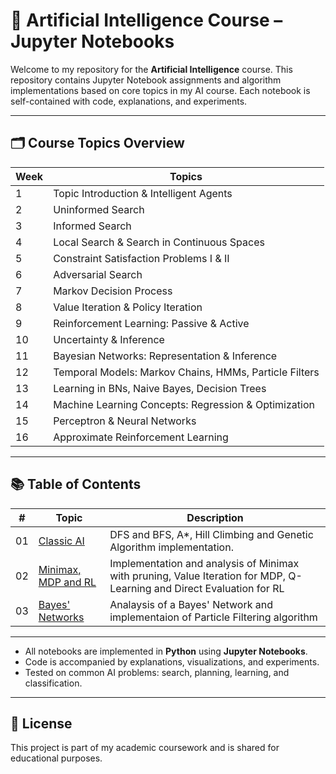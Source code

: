 # 🧠 Artificial Intelligence Course – Jupyter Notebooks

Welcome to my repository for the **Artificial Intelligence** course. This repository contains Jupyter Notebook assignments and algorithm implementations based on core topics in my AI course. Each notebook is self-contained with code, explanations, and experiments.

---

## 🗂️ Course Topics Overview

| Week | Topics |
|------|--------|
| 1    | Topic Introduction & Intelligent Agents |
| 2    | Uninformed Search |
| 3    | Informed Search |
| 4    | Local Search & Search in Continuous Spaces |
| 5    | Constraint Satisfaction Problems I & II |
| 6    | Adversarial Search |
| 7    | Markov Decision Process |
| 8    | Value Iteration & Policy Iteration |
| 9    | Reinforcement Learning: Passive & Active |
| 10   | Uncertainty & Inference |
| 11   | Bayesian Networks: Representation & Inference |
| 12   | Temporal Models: Markov Chains, HMMs, Particle Filters |
| 13   | Learning in BNs, Naive Bayes, Decision Trees |
| 14   | Machine Learning Concepts: Regression & Optimization |
| 15   | Perceptron & Neural Networks |
| 16   | Approximate Reinforcement Learning |

---

## 📚 Table of Contents

| #  | Topic | Description |
|----|-------|-------------|
| 01 | [Classic AI](HW1/HW1.ipynb) | DFS and BFS, A*, Hill Climbing and Genetic Algorithm implementation. |
| 02 | [Minimax, MDP and RL](HW2/HW2.ipynb) | Implementation and analysis of Minimax with pruning, Value Iteration for MDP, Q-Learning and Direct Evaluation for RL |
| 03 | [Bayes' Networks](HW3/HW3.ipynb) | Analaysis of a Bayes' Network and implementaion of Particle Filtering algorithm |

---

- All notebooks are implemented in **Python** using **Jupyter Notebooks**.
- Code is accompanied by explanations, visualizations, and experiments.
- Tested on common AI problems: search, planning, learning, and classification.

---

## 🧾 License

This project is part of my academic coursework and is shared for educational purposes.

